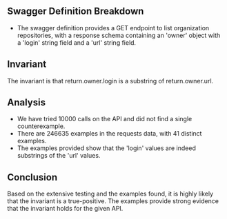 ## Swagger Definition Breakdown
- The swagger definition provides a GET endpoint to list organization repositories, with a response schema containing an 'owner' object with a 'login' string field and a 'url' string field.

## Invariant
The invariant is that return.owner.login is a substring of return.owner.url.

## Analysis
- We have tried 10000 calls on the API and did not find a single counterexample.
- There are 246635 examples in the requests data, with 41 distinct examples.
- The examples provided show that the 'login' values are indeed substrings of the 'url' values.

## Conclusion
Based on the extensive testing and the examples found, it is highly likely that the invariant is a true-positive. The examples provide strong evidence that the invariant holds for the given API.


